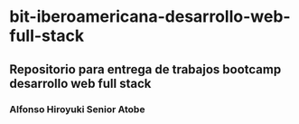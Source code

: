 # bit-iberoamericana-desarrollo-web-full-stack

## Repositorio para entrega de trabajos bootcamp desarrollo web full stack
### Alfonso Hiroyuki Senior Atobe
